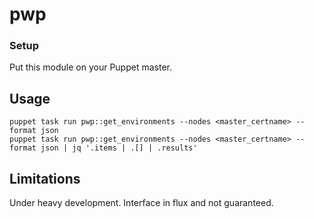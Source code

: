 
# pwp

### Setup

Put this module on your Puppet master.

## Usage

```
puppet task run pwp::get_environments --nodes <master_certname> --format json
puppet task run pwp::get_environments --nodes <master_certname> --format json | jq '.items | .[] | .results'
```


## Limitations

Under heavy development. Interface in flux and not guaranteed.
